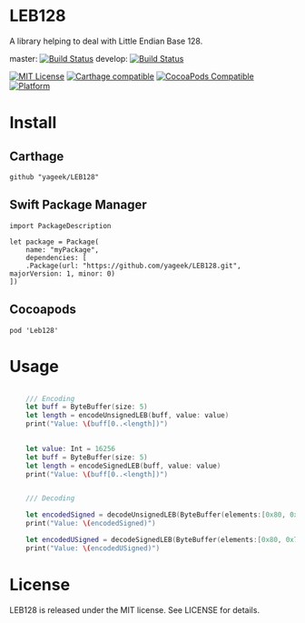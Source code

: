 LEB128
==========

A library helping to deal with Little Endian Base 128.

master:
[![Build Status](https://travis-ci.org/yageek/LEB128.svg?branch=master)](https://travis-ci.org/yageek/LEB128)
develop:
[![Build Status](https://travis-ci.org/yageek/LEB128.svg?branch=develop)](https://travis-ci.org/yageek/LEB128)

[![MIT License](http://img.shields.io/badge/license-MIT-blue.svg?style=flat)](LICENSE)
[![Carthage compatible](https://img.shields.io/badge/Carthage-compatible-4BC51D.svg?style=flat)](https://github.com/Carthage/Carthage)
[![CocoaPods Compatible](https://img.shields.io/cocoapods/v/LEB128.svg)](https://img.shields.io/cocoapods/v/LEB128.svg)
[![Platform](https://img.shields.io/cocoapods/p/LEB128.svg?style=flat)](http://cocoadocs.org/docsets/LEB128)

# Install

## Carthage

```
github "yageek/LEB128"
```

## Swift Package Manager

```
import PackageDescription

let package = Package(
    name: "myPackage",
    dependencies: [
    .Package(url: "https://github.com/yageek/LEB128.git", majorVersion: 1, minor: 0)
])
```

## Cocoapods

```
pod 'Leb128'
```

# Usage

```swift

    /// Encoding
    let buff = ByteBuffer(size: 5)
    let length = encodeUnsignedLEB(buff, value: value)
    print("Value: \(buff[0..<length])")
    

    let value: Int = 16256
    let buff = ByteBuffer(size: 5)
    let length = encodeSignedLEB(buff, value: value)
    print("Value: \(buff[0..<length])")


    /// Decoding

    let encodedSigned = decodeUnsignedLEB(ByteBuffer(elements:[0x80, 0x7f]))
    print("Value: \(encodedSigned)")

    let encodedUSigned = decodeSignedLEB(ByteBuffer(elements:[0x80, 0x7f]))
    print("Value: \(encodedUSigned)")

```

# License

LEB128 is released under the MIT license. See LICENSE for details.
